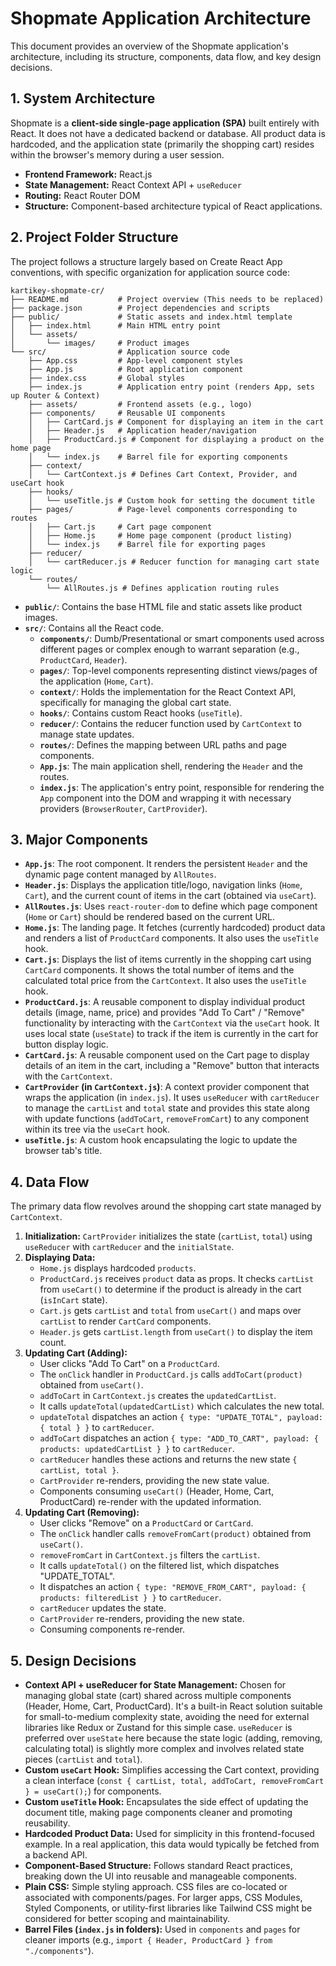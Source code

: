 # Shopmate Application Architecture

This document provides an overview of the Shopmate application's architecture, including its structure, components, data flow, and key design decisions.

## 1. System Architecture

Shopmate is a **client-side single-page application (SPA)** built entirely with React. It does not have a dedicated backend or database. All product data is hardcoded, and the application state (primarily the shopping cart) resides within the browser's memory during a user session.

- **Frontend Framework:** React.js
- **State Management:** React Context API + `useReducer`
- **Routing:** React Router DOM
- **Structure:** Component-based architecture typical of React applications.

## 2. Project Folder Structure

The project follows a structure largely based on Create React App conventions, with specific organization for application source code:

```
kartikey-shopmate-cr/
├── README.md           # Project overview (This needs to be replaced)
├── package.json        # Project dependencies and scripts
├── public/             # Static assets and index.html template
│   ├── index.html      # Main HTML entry point
│   └── assets/
│       └── images/     # Product images
└── src/                # Application source code
    ├── App.css         # App-level component styles
    ├── App.js          # Root application component
    ├── index.css       # Global styles
    ├── index.js        # Application entry point (renders App, sets up Router & Context)
    ├── assets/         # Frontend assets (e.g., logo)
    ├── components/     # Reusable UI components
    │   ├── CartCard.js # Component for displaying an item in the cart
    │   ├── Header.js   # Application header/navigation
    │   ├── ProductCard.js # Component for displaying a product on the home page
    │   └── index.js    # Barrel file for exporting components
    ├── context/
    │   └── CartContext.js # Defines Cart Context, Provider, and useCart hook
    ├── hooks/
    │   └── useTitle.js # Custom hook for setting the document title
    ├── pages/          # Page-level components corresponding to routes
    │   ├── Cart.js     # Cart page component
    │   ├── Home.js     # Home page component (product listing)
    │   └── index.js    # Barrel file for exporting pages
    ├── reducer/
    │   └── cartReducer.js # Reducer function for managing cart state logic
    └── routes/
        └── AllRoutes.js # Defines application routing rules
```

- **`public/`**: Contains the base HTML file and static assets like product images.
- **`src/`**: Contains all the React code.
  - **`components/`**: Dumb/Presentational or smart components used across different pages or complex enough to warrant separation (e.g., `ProductCard`, `Header`).
  - **`pages/`**: Top-level components representing distinct views/pages of the application (`Home`, `Cart`).
  - **`context/`**: Holds the implementation for the React Context API, specifically for managing the global cart state.
  - **`hooks/`**: Contains custom React hooks (`useTitle`).
  - **`reducer/`**: Contains the reducer function used by `CartContext` to manage state updates.
  - **`routes/`**: Defines the mapping between URL paths and page components.
  - **`App.js`**: The main application shell, rendering the `Header` and the routes.
  - **`index.js`**: The application's entry point, responsible for rendering the `App` component into the DOM and wrapping it with necessary providers (`BrowserRouter`, `CartProvider`).

## 3. Major Components

- **`App.js`**: The root component. It renders the persistent `Header` and the dynamic page content managed by `AllRoutes`.
- **`Header.js`**: Displays the application title/logo, navigation links (`Home`, `Cart`), and the current count of items in the cart (obtained via `useCart`).
- **`AllRoutes.js`**: Uses `react-router-dom` to define which page component (`Home` or `Cart`) should be rendered based on the current URL.
- **`Home.js`**: The landing page. It fetches (currently hardcoded) product data and renders a list of `ProductCard` components. It also uses the `useTitle` hook.
- **`Cart.js`**: Displays the list of items currently in the shopping cart using `CartCard` components. It shows the total number of items and the calculated total price from the `CartContext`. It also uses the `useTitle` hook.
- **`ProductCard.js`**: A reusable component to display individual product details (image, name, price) and provides "Add To Cart" / "Remove" functionality by interacting with the `CartContext` via the `useCart` hook. It uses local state (`useState`) to track if the item is currently in the cart for button display logic.
- **`CartCard.js`**: A reusable component used on the Cart page to display details of an item in the cart, including a "Remove" button that interacts with the `CartContext`.
- **`CartProvider` (in `CartContext.js`)**: A context provider component that wraps the application (in `index.js`). It uses `useReducer` with `cartReducer` to manage the `cartList` and `total` state and provides this state along with update functions (`addToCart`, `removeFromCart`) to any component within its tree via the `useCart` hook.
- **`useTitle.js`**: A custom hook encapsulating the logic to update the browser tab's title.

## 4. Data Flow

The primary data flow revolves around the shopping cart state managed by `CartContext`.

1.  **Initialization:** `CartProvider` initializes the state (`cartList`, `total`) using `useReducer` with `cartReducer` and the `initialState`.
2.  **Displaying Data:**
    - `Home.js` displays hardcoded `products`.
    - `ProductCard.js` receives `product` data as props. It checks `cartList` from `useCart()` to determine if the product is already in the cart (`isInCart` state).
    - `Cart.js` gets `cartList` and `total` from `useCart()` and maps over `cartList` to render `CartCard` components.
    - `Header.js` gets `cartList.length` from `useCart()` to display the item count.
3.  **Updating Cart (Adding):**
    - User clicks "Add To Cart" on a `ProductCard`.
    - The `onClick` handler in `ProductCard.js` calls `addToCart(product)` obtained from `useCart()`.
    - `addToCart` in `CartContext.js` creates the `updatedCartList`.
    - It calls `updateTotal(updatedCartList)` which calculates the new total.
    - `updateTotal` dispatches an action `{ type: "UPDATE_TOTAL", payload: { total } }` to `cartReducer`.
    - `addToCart` dispatches an action `{ type: "ADD_TO_CART", payload: { products: updatedCartList } }` to `cartReducer`.
    - `cartReducer` handles these actions and returns the new state `{ cartList, total }`.
    - `CartProvider` re-renders, providing the new state value.
    - Components consuming `useCart()` (Header, Home, Cart, ProductCard) re-render with the updated information.
4.  **Updating Cart (Removing):**
    - User clicks "Remove" on a `ProductCard` or `CartCard`.
    - The `onClick` handler calls `removeFromCart(product)` obtained from `useCart()`.
    - `removeFromCart` in `CartContext.js` filters the `cartList`.
    - It calls `updateTotal()` on the filtered list, which dispatches "UPDATE_TOTAL".
    - It dispatches an action `{ type: "REMOVE_FROM_CART", payload: { products: filteredList } }` to `cartReducer`.
    - `cartReducer` updates the state.
    - `CartProvider` re-renders, providing the new state.
    - Consuming components re-render.

## 5. Design Decisions

- **Context API + useReducer for State Management:** Chosen for managing global state (cart) shared across multiple components (Header, Home, Cart, ProductCard). It's a built-in React solution suitable for small-to-medium complexity state, avoiding the need for external libraries like Redux or Zustand for this simple case. `useReducer` is preferred over `useState` here because the state logic (adding, removing, calculating total) is slightly more complex and involves related state pieces (`cartList` and `total`).
- **Custom `useCart` Hook:** Simplifies accessing the Cart context, providing a clean interface (`const { cartList, total, addToCart, removeFromCart } = useCart();`) for components.
- **Custom `useTitle` Hook:** Encapsulates the side effect of updating the document title, making page components cleaner and promoting reusability.
- **Hardcoded Product Data:** Used for simplicity in this frontend-focused example. In a real application, this data would typically be fetched from a backend API.
- **Component-Based Structure:** Follows standard React practices, breaking down the UI into reusable and manageable components.
- **Plain CSS:** Simple styling approach. CSS files are co-located or associated with components/pages. For larger apps, CSS Modules, Styled Components, or utility-first libraries like Tailwind CSS might be considered for better scoping and maintainability.
- **Barrel Files (`index.js` in folders):** Used in `components` and `pages` for cleaner imports (e.g., `import { Header, ProductCard } from "./components"`).
